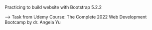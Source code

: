 Practicing to build website with Bootstrap 5.2.2

--> Task from Udemy Course: The Complete 2022 Web Development Bootcamp by dr. Angela Yu

